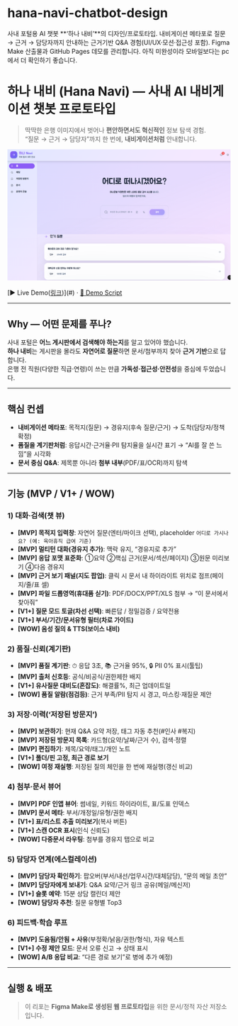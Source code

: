 # hana-navi-chatbot-design
사내 포털용 AI 챗봇 **‘하나 내비’**의 디자인/프로토타입. 내비게이션 메타포로 질문 → 근거 → 담당자까지 안내하는 근거기반 Q&amp;A 경험(UI/UX·모션·접근성 포함). Figma Make 산출물과 GitHub Pages 데모를 관리합니다.
아직 미완성이라 모바일보다는 pc에서 더 확인하기 좋습니다.

# 하나 내비 (Hana Navi) — 사내 AI 내비게이션 챗봇 프로토타입
> 딱딱한 은행 이미지에서 벗어나 **편안하면서도 혁신적인** 정보 탐색 경험.  
> “질문 → 근거 → 담당자”까지 한 번에, **내비게이션처럼** 안내합니다.

![hero](docs/cover.png)

[▶ Live Demo([링크](https://effort-bolt-90644136.figma.site/))](#) ·  [🧭 Demo Script](docs/DEMO_SCRIPT.md)

---

## Why — 어떤 문제를 푸나?
사내 포털은 **어느 게시판에서 검색해야 하는지**를 알고 있어야 했습니다.  
**하나 내비**는 게시판을 몰라도 **자연어로 질문**하면 문서/첨부까지 찾아 **근거 기반**으로 답합니다.  
은행 전 직원(다양한 직급·연령)이 쓰는 만큼 **가독성·접근성·안전성**을 중심에 두었습니다.

---

## 핵심 컨셉
- **내비게이션 메타포**: 목적지(질문) → 경유지(후속 질문/근거) → 도착(담당자/정책 확정)
- **품질을 계기판처럼**: 응답시간·근거율·PII 탐지율을 실시간 표기 → “AI를 잘 쓴 느낌”을 시각화
- **문서 중심 Q&A**: 제목뿐 아니라 **첨부 내부**(PDF/표/OCR)까지 탐색

---

## 기능 (MVP / V1+ / WOW)
### 1) 대화·검색(챗 뷰)
- **[MVP] 목적지 입력창**: 자연어 질문(엔터/마이크 선택), placeholder `어디로 가시나요? (예: 육아휴직 급여 기준)`
- **[MVP] 멀티턴 대화(경유지 추가)**: 맥락 유지, “경유지로 추가”
- **[MVP] 응답 포맷 표준화**: ①요약 ②핵심 근거(문서/섹션/페이지) ③원문 미리보기 ④다음 경유지
- **[MVP] 근거 보기 패널(지도 팝업)**: 클릭 시 문서 내 하이라이트 위치로 점프(페이지/줄/표 셀)
- **[MVP] 파일 드롭영역(휴대품 싣기)**: PDF/DOCX/PPT/XLS 첨부 → “이 문서에서 찾아줘”
- **[V1+] 질문 모드 토글(차선 선택)**: 빠른답 / 정밀검증 / 요약전용
- **[V1+] 부서/기간/문서유형 필터(차로 가이드)**
- **[WOW] 음성 질의 & TTS(보이스 내비)**

### 2) 품질·신뢰(계기판)
- **[MVP] 품질 계기판**: ⏱ 응답 3초, 📚 근거율 95%, 🔒 PII 0% 표시(툴팁)
- **[MVP] 출처 신호등**: 공식/비공식/권한제한 배지
- **[V1+] 유사질문 대비도(혼잡도)**: 해결률%, 최근 업데이트일
- **[WOW] 품질 알람(점검등)**: 근거 부족/PII 탐지 시 경고, 마스킹·재질문 제안

### 3) 저장·이력(‘저장된 방문지’)
- **[MVP] 보관하기**: 현재 Q&A 요약 저장, 태그 자동 추천(#인사 #복지)
- **[MVP] 저장된 방문지 목록**: 카드형(요약/날짜/근거 수), 검색·정렬
- **[MVP] 편집하기**: 제목/요약/태그/개인 노트
- **[V1+] 폴더/핀 고정, 최근 경로 보기**
- **[WOW] 여정 재실행**: 저장된 질의 체인을 한 번에 재실행(갱신 비교)

### 4) 첨부·문서 뷰어
- **[MVP] PDF 인앱 뷰어**: 썸네일, 키워드 하이라이트, 표/도표 인덱스
- **[MVP] 문서 메타**: 부서/개정일/유형/권한 배지
- **[V1+] 표/리스트 추출 미리보기**(복사 버튼)
- **[V1+] 스캔 OCR 표시**(인식 신뢰도)
- **[WOW] 다중문서 라우팅**: 첨부를 경유지 탭으로 비교

### 5) 담당자 연계(에스컬레이션)
- **[MVP] 담당자 확인하기**: 팝오버(부서/내선/업무시간/대체담당), “문의 메일 초안”
- **[MVP] 담당자에게 보내기**: Q&A 요약/근거 링크 공유(메일/메신저)
- **[V1+] 슬롯 예약**: 15분 상담 캘린더 제안
- **[WOW] 담당자 추천**: 질문 유형별 Top3

### 6) 피드백·학습 루프
- **[MVP] 도움됨/안됨 + 사유**(부정확/낡음/권한/형식), 자유 텍스트
- **[V1+] 수정 제안 모드**: 문서 오류 신고 → 상태 표시
- **[WOW] A/B 응답 비교**: “다른 경로 보기”로 병에 추가 예정)

---

## 실행 & 배포
> 이 리포는 **Figma Make로 생성된 웹 프로토타입**을 위한 문서/정적 자산 저장소입니다.
